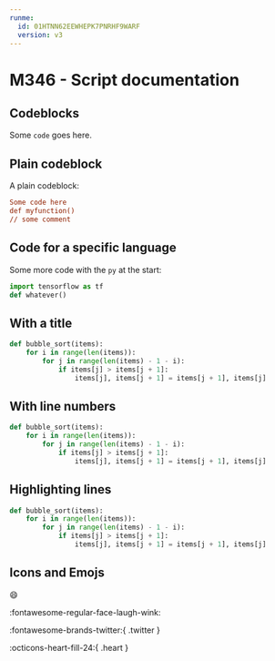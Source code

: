 ```yaml
---
runme:
  id: 01HTNN62EEWHEPK7PNRHF9WARF
  version: v3
---
```


# M346 - Script documentation

## Codeblocks

Some `code` goes here.

## Plain codeblock

A plain codeblock:

```ini {"id":"01HTNN62EEWHEPK7PNR8SHJGPN"}
Some code here
def myfunction()
// some comment

```

## Code for a specific language

Some more code with the `py` at the start:

```py {"id":"01HTNN62EEWHEPK7PNRA64GKN3"}
import tensorflow as tf
def whatever()

```

## With a title

```py {"id":"01HTNN62EEWHEPK7PNRCPZXRDT"}
def bubble_sort(items):
    for i in range(len(items)):
        for j in range(len(items) - 1 - i):
            if items[j] > items[j + 1]:
                items[j], items[j + 1] = items[j + 1], items[j]

```

## With line numbers

```py {"id":"01HTNN62EEWHEPK7PNRCV7T1ZY"}
def bubble_sort(items):
    for i in range(len(items)):
        for j in range(len(items) - 1 - i):
            if items[j] > items[j + 1]:
                items[j], items[j + 1] = items[j + 1], items[j]

```

## Highlighting lines

```py {"id":"01HTNN62EEWHEPK7PNRFFF1J14"}
def bubble_sort(items):
    for i in range(len(items)):
        for j in range(len(items) - 1 - i):
            if items[j] > items[j + 1]:
                items[j], items[j + 1] = items[j + 1], items[j]

```

## Icons and Emojs

:smile:

:fontawesome-regular-face-laugh-wink:

:fontawesome-brands-twitter:{ .twitter }

:octicons-heart-fill-24:{ .heart }
